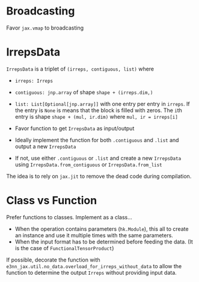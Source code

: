 # Broadcasting
Favor `jax.vmap` to broadcasting

# IrrepsData
`IrrepsData` is a triplet of `(irreps, contiguous, list)` where

- `irreps: Irreps`
- `contiguous: jnp.array` of shape `shape + (irreps.dim,)`
- `list: List[Optional[jnp.array]]` with one entry per entry in `irreps`. If the entry is `None` is means that the block is filled with zeros. The `i`th entry is shape `shape + (mul, ir.dim)` where `mul, ir = irreps[i]`

- Favor function to get `IrrepsData` as input/output
- Ideally implement the function for both `.contiguous` and `.list` and output a new `IrrepsData`
- If not, use either `.contiguous` or `.list` and create a new `IrrepsData` using `IrrepsData.from_contiguous` or `IrrepsData.from_list`

The idea is to rely on `jax.jit` to remove the dead code during compilation.

# Class vs Function
Prefer functions to classes. Implement as a class...

- When the operation contains parameters (`hk.Module`), this all to create an instance and use it multiple times with the same parameters.
- When the input format has to be determined before feeding the data. (It is the case of `FunctionalTensorProduct`)

If possible, decorate the function with `e3nn_jax.util.no_data.overload_for_irreps_without_data` to allow the function to determine the output `Irreps` without providing input data.
